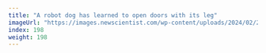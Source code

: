 ```yaml
---
title: "A robot dog has learned to open doors with its leg"
imageUrl: "https://images.newscientist.com/wp-content/uploads/2024/02/22125649/SEI_192712713.jpg?width=788"
index: 198
weight: 198
---
```

